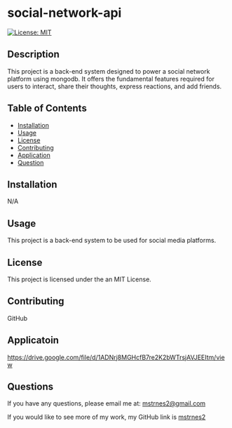 
  # social-network-api

  [![License: MIT](https://img.shields.io/badge/License-MIT-yellow.svg)](https://opensource.org/licenses/MIT)

  ## Description

  This project is a back-end system designed to power a social network platform using mongodb. It offers the fundamental features required for users to interact, share their thoughts, express reactions, and add friends. 

  ## Table of Contents

  - [Installation](#installation)
  - [Usage](#usage)
  - [License](#license)
  - [Contributing](#contributing)
  - [Application](#application)
  - [Question](#questions)

  ## Installation

  N/A

  ## Usage

  This project is a back-end system to be used for social media platforms.

  ## License

  This project is licensed under the an MIT License.

  ## Contributing

  GitHub

  ## Applicatoin

  https://drive.google.com/file/d/1ADNrj8MGHcfB7re2K2bWTrsjAVJEEItm/view

  ## Questions

  If you have any questions, please email me at: mstrnes2@gmail.com

  If you would like to see more of my work, my GitHub link is [mstrnes2](https://github.com/mstrnes2)
